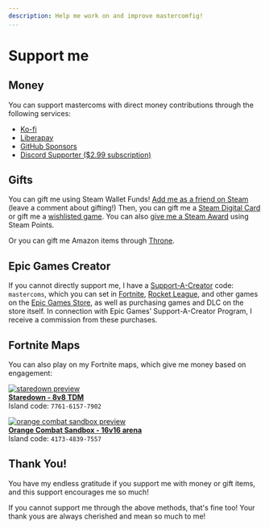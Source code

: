 ```yaml
---
description: Help me work on and improve mastercomfig!
...
```


# Support me

## Money

You can support mastercoms with direct money contributions through the following services:

* [Ko-fi](https://ko-fi.com/mastercoms)
* [Liberapay](https://liberapay.com/mastercoms/)
* [GitHub Sponsors](https://github.com/sponsors/mastercoms)
* [Discord Supporter ($2.99 subscription)](https://discord.com/servers/mastercomfig-389089828249010188)

## Gifts

You can gift me using Steam Wallet Funds! [Add me as a friend on Steam](https://steamcommunity.com/id/mastercoms/) (leave a comment about gifting!) Then, you can gift me a [Steam Digital Card](https://store.steampowered.com/digitalgiftcards/selectgiftcard) or gift me a [wishlisted game](https://store.steampowered.com/wishlist/profiles/76561198046110893/#sort=price). You can also [give me a Steam Award](https://steamcommunity.com/id/mastercoms?award=17) using Steam Points.

Or you can gift me Amazon items through [Throne](https://throne.com/mastercoms).

## Epic Games Creator

If you cannot directly support me, I have a [Support-A-Creator](https://www.epicgames.com/fortnite/en-US/news/support-a-creator-faq) code: `mastercoms`,
which you can set in
[Fortnite](https://www.epicgames.com/fortnite/en-US/news/support-a-creator-faq),
[Rocket League](https://www.rocketleague.com/support-a-creator/),
and other games on the [Epic Games Store](https://store.epicgames.com/), as well as purchasing games and DLC on the store itself.
In connection with Epic Games’ Support-A-Creator Program, I receive a commission from these purchases.

## Fortnite Maps

You can also play on my Fortnite maps, which give me money based on engagement:

[![staredown preview](assets/images/staredown.webp)](https://www.fortnite.com/@mastercoms/7761-6157-7902)  
**[Staredown - 8v8 TDM](https://www.fortnite.com/@mastercoms/7761-6157-7902)**  
Island code: `7761-6157-7902`

[![orange combat sandbox preview](assets/images/combatlab.webp)](https://www.fortnite.com/@mastercoms/4173-4839-7557)  
**[Orange Combat Sandbox - 16v16 arena](https://www.fortnite.com/@mastercoms/4173-4839-7557)**  
Island code: `4173-4839-7557`

<!-- You can use Ko-fi to get [a config commission](https://ko-fi.com/mastercoms/commissions), where I personally tune a config exactly to your preferences and PC setup. I can also do this via a trade for 3 keys. There is also an addon where I can do advanced scripting at your request (6 keys if paying via trade). -->

<!-- Finally, you can buy early access to the config for a month through [Ko-fi](https://ko-fi.com/mastercoms/shop). This will give you access to more frequent updates released throughout the month, rather than the monthly stable releases of the config. -->

## Thank You!

You have my endless gratitude if you support me with money or gift items, and this support encourages me so much!

If you cannot support me through the above methods, that's fine too! Your thank yous are always cherished and mean so much to me!
